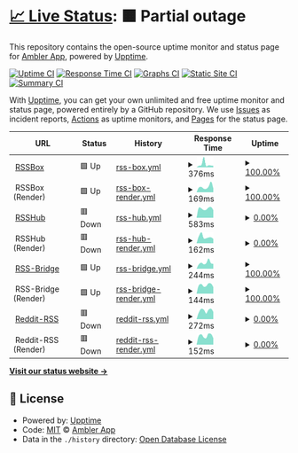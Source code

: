 # [📈 Live Status](https://rss.status.ambler.app): <!--live status--> **🟧 Partial outage**

This repository contains the open-source uptime monitor and status page for [Ambler App](https://rss.status.ambler.app), powered by [Upptime](https://github.com/upptime/upptime).

[![Uptime CI](https://github.com/amblerapp/status-rss/workflows/Uptime%20CI/badge.svg)](https://github.com/amblerapp/status-rss/actions?query=workflow%3A%22Uptime+CI%22)
[![Response Time CI](https://github.com/amblerapp/status-rss/workflows/Response%20Time%20CI/badge.svg)](https://github.com/amblerapp/status-rss/actions?query=workflow%3A%22Response+Time+CI%22)
[![Graphs CI](https://github.com/amblerapp/status-rss/workflows/Graphs%20CI/badge.svg)](https://github.com/amblerapp/status-rss/actions?query=workflow%3A%22Graphs+CI%22)
[![Static Site CI](https://github.com/amblerapp/status-rss/workflows/Static%20Site%20CI/badge.svg)](https://github.com/amblerapp/status-rss/actions?query=workflow%3A%22Static+Site+CI%22)
[![Summary CI](https://github.com/amblerapp/status-rss/workflows/Summary%20CI/badge.svg)](https://github.com/amblerapp/status-rss/actions?query=workflow%3A%22Summary+CI%22)

With [Upptime](https://upptime.js.org), you can get your own unlimited and free uptime monitor and status page, powered entirely by a GitHub repository. We use [Issues](https://github.com/amblerapp/status-rss/issues) as incident reports, [Actions](https://github.com/amblerapp/status-rss/actions) as uptime monitors, and [Pages](https://rss.status.ambler.app) for the status page.

<!--start: status pages-->
<!-- This summary is generated by Upptime (https://github.com/upptime/upptime) -->
<!-- Do not edit this manually, your changes will be overwritten -->
<!-- prettier-ignore -->
| URL | Status | History | Response Time | Uptime |
| --- | ------ | ------- | ------------- | ------ |
| <img alt="" src="https://icons.duckduckgo.com/ip3/rssbox.ambler.app.ico" height="13"> [RSSBox](https://rssbox.ambler.app/) | 🟩 Up | [rss-box.yml](https://github.com/amblerapp/status-rss/commits/HEAD/history/rss-box.yml) | <details><summary><img alt="Response time graph" src="./graphs/rss-box/response-time-week.png" height="20"> 376ms</summary><br><a href="https://rss.status.ambler.app/history/rss-box"><img alt="Response time 356" src="https://img.shields.io/endpoint?url=https%3A%2F%2Fraw.githubusercontent.com%2Famblerapp%2Fstatus-rss%2FHEAD%2Fapi%2Frss-box%2Fresponse-time.json"></a><br><a href="https://rss.status.ambler.app/history/rss-box"><img alt="24-hour response time 305" src="https://img.shields.io/endpoint?url=https%3A%2F%2Fraw.githubusercontent.com%2Famblerapp%2Fstatus-rss%2FHEAD%2Fapi%2Frss-box%2Fresponse-time-day.json"></a><br><a href="https://rss.status.ambler.app/history/rss-box"><img alt="7-day response time 376" src="https://img.shields.io/endpoint?url=https%3A%2F%2Fraw.githubusercontent.com%2Famblerapp%2Fstatus-rss%2FHEAD%2Fapi%2Frss-box%2Fresponse-time-week.json"></a><br><a href="https://rss.status.ambler.app/history/rss-box"><img alt="30-day response time 254" src="https://img.shields.io/endpoint?url=https%3A%2F%2Fraw.githubusercontent.com%2Famblerapp%2Fstatus-rss%2FHEAD%2Fapi%2Frss-box%2Fresponse-time-month.json"></a><br><a href="https://rss.status.ambler.app/history/rss-box"><img alt="1-year response time 348" src="https://img.shields.io/endpoint?url=https%3A%2F%2Fraw.githubusercontent.com%2Famblerapp%2Fstatus-rss%2FHEAD%2Fapi%2Frss-box%2Fresponse-time-year.json"></a></details> | <details><summary><a href="https://rss.status.ambler.app/history/rss-box">100.00%</a></summary><a href="https://rss.status.ambler.app/history/rss-box"><img alt="All-time uptime 99.95%" src="https://img.shields.io/endpoint?url=https%3A%2F%2Fraw.githubusercontent.com%2Famblerapp%2Fstatus-rss%2FHEAD%2Fapi%2Frss-box%2Fuptime.json"></a><br><a href="https://rss.status.ambler.app/history/rss-box"><img alt="24-hour uptime 100.00%" src="https://img.shields.io/endpoint?url=https%3A%2F%2Fraw.githubusercontent.com%2Famblerapp%2Fstatus-rss%2FHEAD%2Fapi%2Frss-box%2Fuptime-day.json"></a><br><a href="https://rss.status.ambler.app/history/rss-box"><img alt="7-day uptime 100.00%" src="https://img.shields.io/endpoint?url=https%3A%2F%2Fraw.githubusercontent.com%2Famblerapp%2Fstatus-rss%2FHEAD%2Fapi%2Frss-box%2Fuptime-week.json"></a><br><a href="https://rss.status.ambler.app/history/rss-box"><img alt="30-day uptime 100.00%" src="https://img.shields.io/endpoint?url=https%3A%2F%2Fraw.githubusercontent.com%2Famblerapp%2Fstatus-rss%2FHEAD%2Fapi%2Frss-box%2Fuptime-month.json"></a><br><a href="https://rss.status.ambler.app/history/rss-box"><img alt="1-year uptime 99.95%" src="https://img.shields.io/endpoint?url=https%3A%2F%2Fraw.githubusercontent.com%2Famblerapp%2Fstatus-rss%2FHEAD%2Fapi%2Frss-box%2Fuptime-year.json"></a></details>
| <img alt="" src="https://icons.duckduckgo.com/ip3/null.ico" height="13"> RSSBox (Render) | 🟩 Up | [rss-box-render.yml](https://github.com/amblerapp/status-rss/commits/HEAD/history/rss-box-render.yml) | <details><summary><img alt="Response time graph" src="./graphs/rss-box-render/response-time-week.png" height="20"> 169ms</summary><br><a href="https://rss.status.ambler.app/history/rss-box-render"><img alt="Response time 304" src="https://img.shields.io/endpoint?url=https%3A%2F%2Fraw.githubusercontent.com%2Famblerapp%2Fstatus-rss%2FHEAD%2Fapi%2Frss-box-render%2Fresponse-time.json"></a><br><a href="https://rss.status.ambler.app/history/rss-box-render"><img alt="24-hour response time 198" src="https://img.shields.io/endpoint?url=https%3A%2F%2Fraw.githubusercontent.com%2Famblerapp%2Fstatus-rss%2FHEAD%2Fapi%2Frss-box-render%2Fresponse-time-day.json"></a><br><a href="https://rss.status.ambler.app/history/rss-box-render"><img alt="7-day response time 169" src="https://img.shields.io/endpoint?url=https%3A%2F%2Fraw.githubusercontent.com%2Famblerapp%2Fstatus-rss%2FHEAD%2Fapi%2Frss-box-render%2Fresponse-time-week.json"></a><br><a href="https://rss.status.ambler.app/history/rss-box-render"><img alt="30-day response time 153" src="https://img.shields.io/endpoint?url=https%3A%2F%2Fraw.githubusercontent.com%2Famblerapp%2Fstatus-rss%2FHEAD%2Fapi%2Frss-box-render%2Fresponse-time-month.json"></a><br><a href="https://rss.status.ambler.app/history/rss-box-render"><img alt="1-year response time 197" src="https://img.shields.io/endpoint?url=https%3A%2F%2Fraw.githubusercontent.com%2Famblerapp%2Fstatus-rss%2FHEAD%2Fapi%2Frss-box-render%2Fresponse-time-year.json"></a></details> | <details><summary><a href="https://rss.status.ambler.app/history/rss-box-render">100.00%</a></summary><a href="https://rss.status.ambler.app/history/rss-box-render"><img alt="All-time uptime 99.97%" src="https://img.shields.io/endpoint?url=https%3A%2F%2Fraw.githubusercontent.com%2Famblerapp%2Fstatus-rss%2FHEAD%2Fapi%2Frss-box-render%2Fuptime.json"></a><br><a href="https://rss.status.ambler.app/history/rss-box-render"><img alt="24-hour uptime 100.00%" src="https://img.shields.io/endpoint?url=https%3A%2F%2Fraw.githubusercontent.com%2Famblerapp%2Fstatus-rss%2FHEAD%2Fapi%2Frss-box-render%2Fuptime-day.json"></a><br><a href="https://rss.status.ambler.app/history/rss-box-render"><img alt="7-day uptime 100.00%" src="https://img.shields.io/endpoint?url=https%3A%2F%2Fraw.githubusercontent.com%2Famblerapp%2Fstatus-rss%2FHEAD%2Fapi%2Frss-box-render%2Fuptime-week.json"></a><br><a href="https://rss.status.ambler.app/history/rss-box-render"><img alt="30-day uptime 100.00%" src="https://img.shields.io/endpoint?url=https%3A%2F%2Fraw.githubusercontent.com%2Famblerapp%2Fstatus-rss%2FHEAD%2Fapi%2Frss-box-render%2Fuptime-month.json"></a><br><a href="https://rss.status.ambler.app/history/rss-box-render"><img alt="1-year uptime 99.96%" src="https://img.shields.io/endpoint?url=https%3A%2F%2Fraw.githubusercontent.com%2Famblerapp%2Fstatus-rss%2FHEAD%2Fapi%2Frss-box-render%2Fuptime-year.json"></a></details>
| <img alt="" src="https://icons.duckduckgo.com/ip3/rsshub.ambler.app.ico" height="13"> [RSSHub](https://rsshub.ambler.app/) | 🟥 Down | [rss-hub.yml](https://github.com/amblerapp/status-rss/commits/HEAD/history/rss-hub.yml) | <details><summary><img alt="Response time graph" src="./graphs/rss-hub/response-time-week.png" height="20"> 583ms</summary><br><a href="https://rss.status.ambler.app/history/rss-hub"><img alt="Response time 557" src="https://img.shields.io/endpoint?url=https%3A%2F%2Fraw.githubusercontent.com%2Famblerapp%2Fstatus-rss%2FHEAD%2Fapi%2Frss-hub%2Fresponse-time.json"></a><br><a href="https://rss.status.ambler.app/history/rss-hub"><img alt="24-hour response time 751" src="https://img.shields.io/endpoint?url=https%3A%2F%2Fraw.githubusercontent.com%2Famblerapp%2Fstatus-rss%2FHEAD%2Fapi%2Frss-hub%2Fresponse-time-day.json"></a><br><a href="https://rss.status.ambler.app/history/rss-hub"><img alt="7-day response time 583" src="https://img.shields.io/endpoint?url=https%3A%2F%2Fraw.githubusercontent.com%2Famblerapp%2Fstatus-rss%2FHEAD%2Fapi%2Frss-hub%2Fresponse-time-week.json"></a><br><a href="https://rss.status.ambler.app/history/rss-hub"><img alt="30-day response time 535" src="https://img.shields.io/endpoint?url=https%3A%2F%2Fraw.githubusercontent.com%2Famblerapp%2Fstatus-rss%2FHEAD%2Fapi%2Frss-hub%2Fresponse-time-month.json"></a><br><a href="https://rss.status.ambler.app/history/rss-hub"><img alt="1-year response time 549" src="https://img.shields.io/endpoint?url=https%3A%2F%2Fraw.githubusercontent.com%2Famblerapp%2Fstatus-rss%2FHEAD%2Fapi%2Frss-hub%2Fresponse-time-year.json"></a></details> | <details><summary><a href="https://rss.status.ambler.app/history/rss-hub">0.00%</a></summary><a href="https://rss.status.ambler.app/history/rss-hub"><img alt="All-time uptime 26.34%" src="https://img.shields.io/endpoint?url=https%3A%2F%2Fraw.githubusercontent.com%2Famblerapp%2Fstatus-rss%2FHEAD%2Fapi%2Frss-hub%2Fuptime.json"></a><br><a href="https://rss.status.ambler.app/history/rss-hub"><img alt="24-hour uptime 0.00%" src="https://img.shields.io/endpoint?url=https%3A%2F%2Fraw.githubusercontent.com%2Famblerapp%2Fstatus-rss%2FHEAD%2Fapi%2Frss-hub%2Fuptime-day.json"></a><br><a href="https://rss.status.ambler.app/history/rss-hub"><img alt="7-day uptime 0.00%" src="https://img.shields.io/endpoint?url=https%3A%2F%2Fraw.githubusercontent.com%2Famblerapp%2Fstatus-rss%2FHEAD%2Fapi%2Frss-hub%2Fuptime-week.json"></a><br><a href="https://rss.status.ambler.app/history/rss-hub"><img alt="30-day uptime 1.38%" src="https://img.shields.io/endpoint?url=https%3A%2F%2Fraw.githubusercontent.com%2Famblerapp%2Fstatus-rss%2FHEAD%2Fapi%2Frss-hub%2Fuptime-month.json"></a><br><a href="https://rss.status.ambler.app/history/rss-hub"><img alt="1-year uptime 0.00%" src="https://img.shields.io/endpoint?url=https%3A%2F%2Fraw.githubusercontent.com%2Famblerapp%2Fstatus-rss%2FHEAD%2Fapi%2Frss-hub%2Fuptime-year.json"></a></details>
| <img alt="" src="https://icons.duckduckgo.com/ip3/null.ico" height="13"> RSSHub (Render) | 🟥 Down | [rss-hub-render.yml](https://github.com/amblerapp/status-rss/commits/HEAD/history/rss-hub-render.yml) | <details><summary><img alt="Response time graph" src="./graphs/rss-hub-render/response-time-week.png" height="20"> 162ms</summary><br><a href="https://rss.status.ambler.app/history/rss-hub-render"><img alt="Response time 197" src="https://img.shields.io/endpoint?url=https%3A%2F%2Fraw.githubusercontent.com%2Famblerapp%2Fstatus-rss%2FHEAD%2Fapi%2Frss-hub-render%2Fresponse-time.json"></a><br><a href="https://rss.status.ambler.app/history/rss-hub-render"><img alt="24-hour response time 168" src="https://img.shields.io/endpoint?url=https%3A%2F%2Fraw.githubusercontent.com%2Famblerapp%2Fstatus-rss%2FHEAD%2Fapi%2Frss-hub-render%2Fresponse-time-day.json"></a><br><a href="https://rss.status.ambler.app/history/rss-hub-render"><img alt="7-day response time 162" src="https://img.shields.io/endpoint?url=https%3A%2F%2Fraw.githubusercontent.com%2Famblerapp%2Fstatus-rss%2FHEAD%2Fapi%2Frss-hub-render%2Fresponse-time-week.json"></a><br><a href="https://rss.status.ambler.app/history/rss-hub-render"><img alt="30-day response time 167" src="https://img.shields.io/endpoint?url=https%3A%2F%2Fraw.githubusercontent.com%2Famblerapp%2Fstatus-rss%2FHEAD%2Fapi%2Frss-hub-render%2Fresponse-time-month.json"></a><br><a href="https://rss.status.ambler.app/history/rss-hub-render"><img alt="1-year response time 164" src="https://img.shields.io/endpoint?url=https%3A%2F%2Fraw.githubusercontent.com%2Famblerapp%2Fstatus-rss%2FHEAD%2Fapi%2Frss-hub-render%2Fresponse-time-year.json"></a></details> | <details><summary><a href="https://rss.status.ambler.app/history/rss-hub-render">0.00%</a></summary><a href="https://rss.status.ambler.app/history/rss-hub-render"><img alt="All-time uptime 26.34%" src="https://img.shields.io/endpoint?url=https%3A%2F%2Fraw.githubusercontent.com%2Famblerapp%2Fstatus-rss%2FHEAD%2Fapi%2Frss-hub-render%2Fuptime.json"></a><br><a href="https://rss.status.ambler.app/history/rss-hub-render"><img alt="24-hour uptime 0.00%" src="https://img.shields.io/endpoint?url=https%3A%2F%2Fraw.githubusercontent.com%2Famblerapp%2Fstatus-rss%2FHEAD%2Fapi%2Frss-hub-render%2Fuptime-day.json"></a><br><a href="https://rss.status.ambler.app/history/rss-hub-render"><img alt="7-day uptime 0.00%" src="https://img.shields.io/endpoint?url=https%3A%2F%2Fraw.githubusercontent.com%2Famblerapp%2Fstatus-rss%2FHEAD%2Fapi%2Frss-hub-render%2Fuptime-week.json"></a><br><a href="https://rss.status.ambler.app/history/rss-hub-render"><img alt="30-day uptime 1.38%" src="https://img.shields.io/endpoint?url=https%3A%2F%2Fraw.githubusercontent.com%2Famblerapp%2Fstatus-rss%2FHEAD%2Fapi%2Frss-hub-render%2Fuptime-month.json"></a><br><a href="https://rss.status.ambler.app/history/rss-hub-render"><img alt="1-year uptime 0.00%" src="https://img.shields.io/endpoint?url=https%3A%2F%2Fraw.githubusercontent.com%2Famblerapp%2Fstatus-rss%2FHEAD%2Fapi%2Frss-hub-render%2Fuptime-year.json"></a></details>
| <img alt="" src="https://icons.duckduckgo.com/ip3/rssbridge.ambler.app.ico" height="13"> [RSS-Bridge](https://rssbridge.ambler.app/) | 🟩 Up | [rss-bridge.yml](https://github.com/amblerapp/status-rss/commits/HEAD/history/rss-bridge.yml) | <details><summary><img alt="Response time graph" src="./graphs/rss-bridge/response-time-week.png" height="20"> 244ms</summary><br><a href="https://rss.status.ambler.app/history/rss-bridge"><img alt="Response time 298" src="https://img.shields.io/endpoint?url=https%3A%2F%2Fraw.githubusercontent.com%2Famblerapp%2Fstatus-rss%2FHEAD%2Fapi%2Frss-bridge%2Fresponse-time.json"></a><br><a href="https://rss.status.ambler.app/history/rss-bridge"><img alt="24-hour response time 269" src="https://img.shields.io/endpoint?url=https%3A%2F%2Fraw.githubusercontent.com%2Famblerapp%2Fstatus-rss%2FHEAD%2Fapi%2Frss-bridge%2Fresponse-time-day.json"></a><br><a href="https://rss.status.ambler.app/history/rss-bridge"><img alt="7-day response time 244" src="https://img.shields.io/endpoint?url=https%3A%2F%2Fraw.githubusercontent.com%2Famblerapp%2Fstatus-rss%2FHEAD%2Fapi%2Frss-bridge%2Fresponse-time-week.json"></a><br><a href="https://rss.status.ambler.app/history/rss-bridge"><img alt="30-day response time 228" src="https://img.shields.io/endpoint?url=https%3A%2F%2Fraw.githubusercontent.com%2Famblerapp%2Fstatus-rss%2FHEAD%2Fapi%2Frss-bridge%2Fresponse-time-month.json"></a><br><a href="https://rss.status.ambler.app/history/rss-bridge"><img alt="1-year response time 260" src="https://img.shields.io/endpoint?url=https%3A%2F%2Fraw.githubusercontent.com%2Famblerapp%2Fstatus-rss%2FHEAD%2Fapi%2Frss-bridge%2Fresponse-time-year.json"></a></details> | <details><summary><a href="https://rss.status.ambler.app/history/rss-bridge">100.00%</a></summary><a href="https://rss.status.ambler.app/history/rss-bridge"><img alt="All-time uptime 99.95%" src="https://img.shields.io/endpoint?url=https%3A%2F%2Fraw.githubusercontent.com%2Famblerapp%2Fstatus-rss%2FHEAD%2Fapi%2Frss-bridge%2Fuptime.json"></a><br><a href="https://rss.status.ambler.app/history/rss-bridge"><img alt="24-hour uptime 100.00%" src="https://img.shields.io/endpoint?url=https%3A%2F%2Fraw.githubusercontent.com%2Famblerapp%2Fstatus-rss%2FHEAD%2Fapi%2Frss-bridge%2Fuptime-day.json"></a><br><a href="https://rss.status.ambler.app/history/rss-bridge"><img alt="7-day uptime 100.00%" src="https://img.shields.io/endpoint?url=https%3A%2F%2Fraw.githubusercontent.com%2Famblerapp%2Fstatus-rss%2FHEAD%2Fapi%2Frss-bridge%2Fuptime-week.json"></a><br><a href="https://rss.status.ambler.app/history/rss-bridge"><img alt="30-day uptime 100.00%" src="https://img.shields.io/endpoint?url=https%3A%2F%2Fraw.githubusercontent.com%2Famblerapp%2Fstatus-rss%2FHEAD%2Fapi%2Frss-bridge%2Fuptime-month.json"></a><br><a href="https://rss.status.ambler.app/history/rss-bridge"><img alt="1-year uptime 99.97%" src="https://img.shields.io/endpoint?url=https%3A%2F%2Fraw.githubusercontent.com%2Famblerapp%2Fstatus-rss%2FHEAD%2Fapi%2Frss-bridge%2Fuptime-year.json"></a></details>
| <img alt="" src="https://icons.duckduckgo.com/ip3/null.ico" height="13"> RSS-Bridge (Render) | 🟩 Up | [rss-bridge-render.yml](https://github.com/amblerapp/status-rss/commits/HEAD/history/rss-bridge-render.yml) | <details><summary><img alt="Response time graph" src="./graphs/rss-bridge-render/response-time-week.png" height="20"> 144ms</summary><br><a href="https://rss.status.ambler.app/history/rss-bridge-render"><img alt="Response time 236" src="https://img.shields.io/endpoint?url=https%3A%2F%2Fraw.githubusercontent.com%2Famblerapp%2Fstatus-rss%2FHEAD%2Fapi%2Frss-bridge-render%2Fresponse-time.json"></a><br><a href="https://rss.status.ambler.app/history/rss-bridge-render"><img alt="24-hour response time 198" src="https://img.shields.io/endpoint?url=https%3A%2F%2Fraw.githubusercontent.com%2Famblerapp%2Fstatus-rss%2FHEAD%2Fapi%2Frss-bridge-render%2Fresponse-time-day.json"></a><br><a href="https://rss.status.ambler.app/history/rss-bridge-render"><img alt="7-day response time 144" src="https://img.shields.io/endpoint?url=https%3A%2F%2Fraw.githubusercontent.com%2Famblerapp%2Fstatus-rss%2FHEAD%2Fapi%2Frss-bridge-render%2Fresponse-time-week.json"></a><br><a href="https://rss.status.ambler.app/history/rss-bridge-render"><img alt="30-day response time 149" src="https://img.shields.io/endpoint?url=https%3A%2F%2Fraw.githubusercontent.com%2Famblerapp%2Fstatus-rss%2FHEAD%2Fapi%2Frss-bridge-render%2Fresponse-time-month.json"></a><br><a href="https://rss.status.ambler.app/history/rss-bridge-render"><img alt="1-year response time 204" src="https://img.shields.io/endpoint?url=https%3A%2F%2Fraw.githubusercontent.com%2Famblerapp%2Fstatus-rss%2FHEAD%2Fapi%2Frss-bridge-render%2Fresponse-time-year.json"></a></details> | <details><summary><a href="https://rss.status.ambler.app/history/rss-bridge-render">100.00%</a></summary><a href="https://rss.status.ambler.app/history/rss-bridge-render"><img alt="All-time uptime 99.97%" src="https://img.shields.io/endpoint?url=https%3A%2F%2Fraw.githubusercontent.com%2Famblerapp%2Fstatus-rss%2FHEAD%2Fapi%2Frss-bridge-render%2Fuptime.json"></a><br><a href="https://rss.status.ambler.app/history/rss-bridge-render"><img alt="24-hour uptime 100.00%" src="https://img.shields.io/endpoint?url=https%3A%2F%2Fraw.githubusercontent.com%2Famblerapp%2Fstatus-rss%2FHEAD%2Fapi%2Frss-bridge-render%2Fuptime-day.json"></a><br><a href="https://rss.status.ambler.app/history/rss-bridge-render"><img alt="7-day uptime 100.00%" src="https://img.shields.io/endpoint?url=https%3A%2F%2Fraw.githubusercontent.com%2Famblerapp%2Fstatus-rss%2FHEAD%2Fapi%2Frss-bridge-render%2Fuptime-week.json"></a><br><a href="https://rss.status.ambler.app/history/rss-bridge-render"><img alt="30-day uptime 100.00%" src="https://img.shields.io/endpoint?url=https%3A%2F%2Fraw.githubusercontent.com%2Famblerapp%2Fstatus-rss%2FHEAD%2Fapi%2Frss-bridge-render%2Fuptime-month.json"></a><br><a href="https://rss.status.ambler.app/history/rss-bridge-render"><img alt="1-year uptime 99.98%" src="https://img.shields.io/endpoint?url=https%3A%2F%2Fraw.githubusercontent.com%2Famblerapp%2Fstatus-rss%2FHEAD%2Fapi%2Frss-bridge-render%2Fuptime-year.json"></a></details>
| <img alt="" src="https://icons.duckduckgo.com/ip3/reddit-rss.ambler.app.ico" height="13"> [Reddit-RSS](https://reddit-rss.ambler.app/) | 🟥 Down | [reddit-rss.yml](https://github.com/amblerapp/status-rss/commits/HEAD/history/reddit-rss.yml) | <details><summary><img alt="Response time graph" src="./graphs/reddit-rss/response-time-week.png" height="20"> 272ms</summary><br><a href="https://rss.status.ambler.app/history/reddit-rss"><img alt="Response time 746" src="https://img.shields.io/endpoint?url=https%3A%2F%2Fraw.githubusercontent.com%2Famblerapp%2Fstatus-rss%2FHEAD%2Fapi%2Freddit-rss%2Fresponse-time.json"></a><br><a href="https://rss.status.ambler.app/history/reddit-rss"><img alt="24-hour response time 275" src="https://img.shields.io/endpoint?url=https%3A%2F%2Fraw.githubusercontent.com%2Famblerapp%2Fstatus-rss%2FHEAD%2Fapi%2Freddit-rss%2Fresponse-time-day.json"></a><br><a href="https://rss.status.ambler.app/history/reddit-rss"><img alt="7-day response time 272" src="https://img.shields.io/endpoint?url=https%3A%2F%2Fraw.githubusercontent.com%2Famblerapp%2Fstatus-rss%2FHEAD%2Fapi%2Freddit-rss%2Fresponse-time-week.json"></a><br><a href="https://rss.status.ambler.app/history/reddit-rss"><img alt="30-day response time 300" src="https://img.shields.io/endpoint?url=https%3A%2F%2Fraw.githubusercontent.com%2Famblerapp%2Fstatus-rss%2FHEAD%2Fapi%2Freddit-rss%2Fresponse-time-month.json"></a><br><a href="https://rss.status.ambler.app/history/reddit-rss"><img alt="1-year response time 667" src="https://img.shields.io/endpoint?url=https%3A%2F%2Fraw.githubusercontent.com%2Famblerapp%2Fstatus-rss%2FHEAD%2Fapi%2Freddit-rss%2Fresponse-time-year.json"></a></details> | <details><summary><a href="https://rss.status.ambler.app/history/reddit-rss">0.00%</a></summary><a href="https://rss.status.ambler.app/history/reddit-rss"><img alt="All-time uptime 63.21%" src="https://img.shields.io/endpoint?url=https%3A%2F%2Fraw.githubusercontent.com%2Famblerapp%2Fstatus-rss%2FHEAD%2Fapi%2Freddit-rss%2Fuptime.json"></a><br><a href="https://rss.status.ambler.app/history/reddit-rss"><img alt="24-hour uptime 0.00%" src="https://img.shields.io/endpoint?url=https%3A%2F%2Fraw.githubusercontent.com%2Famblerapp%2Fstatus-rss%2FHEAD%2Fapi%2Freddit-rss%2Fuptime-day.json"></a><br><a href="https://rss.status.ambler.app/history/reddit-rss"><img alt="7-day uptime 0.00%" src="https://img.shields.io/endpoint?url=https%3A%2F%2Fraw.githubusercontent.com%2Famblerapp%2Fstatus-rss%2FHEAD%2Fapi%2Freddit-rss%2Fuptime-week.json"></a><br><a href="https://rss.status.ambler.app/history/reddit-rss"><img alt="30-day uptime 1.38%" src="https://img.shields.io/endpoint?url=https%3A%2F%2Fraw.githubusercontent.com%2Famblerapp%2Fstatus-rss%2FHEAD%2Fapi%2Freddit-rss%2Fuptime-month.json"></a><br><a href="https://rss.status.ambler.app/history/reddit-rss"><img alt="1-year uptime 43.41%" src="https://img.shields.io/endpoint?url=https%3A%2F%2Fraw.githubusercontent.com%2Famblerapp%2Fstatus-rss%2FHEAD%2Fapi%2Freddit-rss%2Fuptime-year.json"></a></details>
| <img alt="" src="https://icons.duckduckgo.com/ip3/null.ico" height="13"> Reddit-RSS (Render) | 🟥 Down | [reddit-rss-render.yml](https://github.com/amblerapp/status-rss/commits/HEAD/history/reddit-rss-render.yml) | <details><summary><img alt="Response time graph" src="./graphs/reddit-rss-render/response-time-week.png" height="20"> 152ms</summary><br><a href="https://rss.status.ambler.app/history/reddit-rss-render"><img alt="Response time 591" src="https://img.shields.io/endpoint?url=https%3A%2F%2Fraw.githubusercontent.com%2Famblerapp%2Fstatus-rss%2FHEAD%2Fapi%2Freddit-rss-render%2Fresponse-time.json"></a><br><a href="https://rss.status.ambler.app/history/reddit-rss-render"><img alt="24-hour response time 231" src="https://img.shields.io/endpoint?url=https%3A%2F%2Fraw.githubusercontent.com%2Famblerapp%2Fstatus-rss%2FHEAD%2Fapi%2Freddit-rss-render%2Fresponse-time-day.json"></a><br><a href="https://rss.status.ambler.app/history/reddit-rss-render"><img alt="7-day response time 152" src="https://img.shields.io/endpoint?url=https%3A%2F%2Fraw.githubusercontent.com%2Famblerapp%2Fstatus-rss%2FHEAD%2Fapi%2Freddit-rss-render%2Fresponse-time-week.json"></a><br><a href="https://rss.status.ambler.app/history/reddit-rss-render"><img alt="30-day response time 150" src="https://img.shields.io/endpoint?url=https%3A%2F%2Fraw.githubusercontent.com%2Famblerapp%2Fstatus-rss%2FHEAD%2Fapi%2Freddit-rss-render%2Fresponse-time-month.json"></a><br><a href="https://rss.status.ambler.app/history/reddit-rss-render"><img alt="1-year response time 458" src="https://img.shields.io/endpoint?url=https%3A%2F%2Fraw.githubusercontent.com%2Famblerapp%2Fstatus-rss%2FHEAD%2Fapi%2Freddit-rss-render%2Fresponse-time-year.json"></a></details> | <details><summary><a href="https://rss.status.ambler.app/history/reddit-rss-render">0.00%</a></summary><a href="https://rss.status.ambler.app/history/reddit-rss-render"><img alt="All-time uptime 63.22%" src="https://img.shields.io/endpoint?url=https%3A%2F%2Fraw.githubusercontent.com%2Famblerapp%2Fstatus-rss%2FHEAD%2Fapi%2Freddit-rss-render%2Fuptime.json"></a><br><a href="https://rss.status.ambler.app/history/reddit-rss-render"><img alt="24-hour uptime 0.00%" src="https://img.shields.io/endpoint?url=https%3A%2F%2Fraw.githubusercontent.com%2Famblerapp%2Fstatus-rss%2FHEAD%2Fapi%2Freddit-rss-render%2Fuptime-day.json"></a><br><a href="https://rss.status.ambler.app/history/reddit-rss-render"><img alt="7-day uptime 0.00%" src="https://img.shields.io/endpoint?url=https%3A%2F%2Fraw.githubusercontent.com%2Famblerapp%2Fstatus-rss%2FHEAD%2Fapi%2Freddit-rss-render%2Fuptime-week.json"></a><br><a href="https://rss.status.ambler.app/history/reddit-rss-render"><img alt="30-day uptime 1.38%" src="https://img.shields.io/endpoint?url=https%3A%2F%2Fraw.githubusercontent.com%2Famblerapp%2Fstatus-rss%2FHEAD%2Fapi%2Freddit-rss-render%2Fuptime-month.json"></a><br><a href="https://rss.status.ambler.app/history/reddit-rss-render"><img alt="1-year uptime 43.41%" src="https://img.shields.io/endpoint?url=https%3A%2F%2Fraw.githubusercontent.com%2Famblerapp%2Fstatus-rss%2FHEAD%2Fapi%2Freddit-rss-render%2Fuptime-year.json"></a></details>

<!--end: status pages-->

[**Visit our status website →**](https://rss.status.ambler.app)

## 📄 License

- Powered by: [Upptime](https://github.com/upptime/upptime)
- Code: [MIT](./LICENSE) © [Ambler App](https://rss.status.ambler.app)
- Data in the `./history` directory: [Open Database License](https://opendatacommons.org/licenses/odbl/1-0/)
